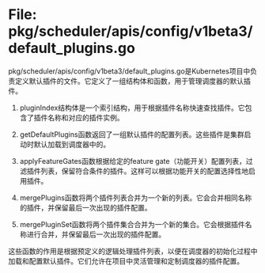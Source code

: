 # File: pkg/scheduler/apis/config/v1beta3/default_plugins.go

pkg/scheduler/apis/config/v1beta3/default_plugins.go是Kubernetes项目中负责定义默认插件的文件。它定义了一组结构体和函数，用于管理调度器的默认插件。

1. pluginIndex结构体是一个索引结构，用于根据插件名称快速查找插件。它包含了插件名称和对应的插件实例。

2. getDefaultPlugins函数返回了一组默认插件的配置列表。这些插件是集群启动时默认加载到调度器中的。

3. applyFeatureGates函数根据给定的feature gate（功能开关）配置列表，过滤插件列表，保留符合条件的插件。这样可以根据功能开关的配置选择性地启用插件。

4. mergePlugins函数将两个插件列表合并为一个新的列表。它会合并相同名称的插件，并保留最后一次出现的插件配置。

5. mergePluginSet函数将两个插件集合合并为一个新的集合。它会根据插件名称进行合并，并保留最后一次出现的插件配置。

这些函数的作用是根据预定义的逻辑处理插件列表，以便在调度器的初始化过程中加载和配置默认插件。它们允许在项目中灵活管理和定制调度器的插件配置。


